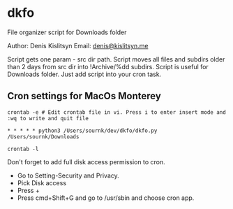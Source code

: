 # dkfo
File organizer script for Downloads folder

Author: Denis Kislitsyn
Email: denis@kislitsyn.me
  
Script gets one param - src dir path.
Script moves all files and subdirs older than 2 days from src dir into !Archive/%dd subdirs.
Script is useful for Downloads folder. Just add script into your cron task.

## Cron settings for MacOs Monterey
```
crontab -e # Edit crontab file in vi. Press i to enter insert mode and :wq to write and quit file 
```

```
* * * * * python3 /Users/sournk/dev/dkfo/dkfo.py /Users/sournk/Downloads
```

```
crontab -l
```

Don't forget to add full disk access permission to cron.
- Go to Setting-Security and Privacy.
- Pick Disk acсess
- Press +
- Press cmd+Shift+G and go to /usr/sbin and choose cron app.

